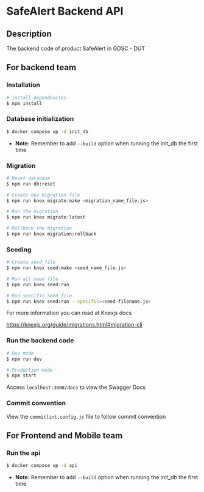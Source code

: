 # SafeAlert Backend API

## Description

The backend code of product SafeAlert in GDSC - DUT

## For backend team

### Installation

```bash
# install dependencies
$ npm install
```

### Database initialization

```bash
$ docker compose up -d init_db
```

-   **Note:** Remember to add `--build` option when running the init_db the first time

### Migration

```bash
# Reset database
$ npm run db:reset

# Create new migration file
$ npm run knex migrate:make <migration_name_file.js>

# Run the migration
$ npm run knex migrate:latest

# Rollback the migration
$ npm run knex migration:rollback
```

### Seeding

```bash
# Create seed file
$ npm run knex seed:make <seed_name_file.js>

# Run all seed file
$ npm run knex seed:run

# Run specific seed file
$ npm run knex seed:run --specific=<seed-filename.js>
```

For more information you can read at Knexjs docs

https://knexjs.org/guide/migrations.html#migration-cli

### Run the backend code

```bash
# Dev mode
$ npm run dev

# Production mode
$ npm start
```

Access `localhost:3000/docs` to view the Swagger Docs

### Commit convention

View the `commitlint.config.js` file to follow commit convention

## For Frontend and Mobile team

### Run the api

```bash
$ docker compose up -d api
```

-   **Note:** Remember to add `--build` option when running the init_db the first time
